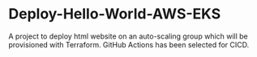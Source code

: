 # Deploy-Hello-World-AWS-EKS
A project to deploy html website on an auto-scaling group which will be provisioned with Terraform.
GitHub Actions has been selected for CICD.